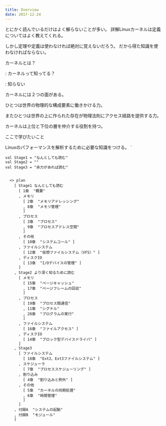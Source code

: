 ```yaml
---
title: Overview
date: 2017-12-24
---
```


とにかく読んでいるだけはよく解らないことが多い。
詳解Linuxカーネルは定義についてはよく教えてくれる。

しかし定理や定義は使わなければ絶対に覚えないだろう。
だから得た知識を使わなければならない。


カーネルとは？

: カーネルって知ってる？

: 知らない

カーネルには２つの面がある。

ひとつは世界の物理的な構成要素に働きかける力。

またひとつは世界の上に作られた存在が物理法則にアクセス経路を提供する力。

カーネルは上位と下位の層を仲介する役割を持つ。

ここで学びたいこと

Linuxのパフォーマンスを解析するために必要な知識をつける。
`

```
val Stage1 = "なんとしても読む"
val Stage2 = ""
val Stage3 = "余力があれば読む"


  <> plan
    [ Stage1 なんとしても読む
      [ 1章  "概要"
      , メモリ
        [ 2章  "メモリアドレッシング"
        , 8章  "メモリ管理"
        ]
      , プロセス
        [ 3章  "プロセス"
        , 9章  "プロセスアドレス空間"
        ]
      , その他
        [ 10章  "システムコール" ]
      , ファイルシステム
        [ 12章  "仮想ファイルシステム（VFS）" ]
      , ディスクIO
        [ 13章  "I/Oデバイスの管理" ]
      ]
    , Stage2 より深く知るために読む
      [ メモリ
        [ 15章  "ページキャッシュ"
        , 17章  "ページフレームの回収"
        ]
      , プロセス
        [ 19章  "プロセス間通信"
        , 11章  "シグナル"
        , 20章  "プログラムの実行"
        ]
      , ファイルシステム
        [ 16章  "ファイルアクセス" ]
      , ディスクIO
        [ 14章  "ブロック型デバイスドライバ" ]
      ]
    , Stage3
      [ ファイルシステム
        [ 18章  "Ext2、Ext3ファイルシステム" ]
      , スケジューラ
        [ 7章  "プロセススケジューリング" ]
      , 割り込み
        [ 4章  "割り込みと例外" ]
      , その他
        [ 5章  "カーネルの同期処理"
        , 6章  "時間管理"
        ]
      ]
    , 付録A  "システムの起動"
    , 付録B  "モジュール"
    ]
```

